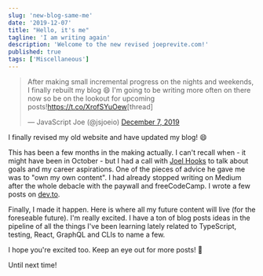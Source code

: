 ```yaml
---
slug: 'new-blog-same-me'
date: '2019-12-07'
title: "Hello, it's me"
tagline: 'I am writing again'
description: 'Welcome to the new revised joeprevite.com!'
published: true
tags: ['Miscellaneous']
---
```


<blockquote class="twitter-tweet"><p lang="en" dir="ltr">After making small incremental progress on the nights and weekends, I finally rebuilt my blog 😄 I&#39;m going to be writing more often on there now so be on the lookout for upcoming posts!<a href="https://t.co/XrofSYuOew">https://t.co/XrofSYuOew</a>[thread]</p>&mdash; JavaScript Joe (@jsjoeio) <a href="https://twitter.com/jsjoeio/status/1203404822453661699?ref_src=twsrc%5Etfw">December 7, 2019</a></blockquote>

I finally revised my old website and have updated my blog! 😄

This has been a few months in the making actually. I can't recall when - it might have been in October - but I had a call with [Joel Hooks](https://joelhooks.com/) to talk about goals and my career aspirations. One of the pieces of advice he gave me was to "own my own content". I had already stopped writing on Medium after the whole debacle with the paywall and freeCodeCamp. I wrote a few posts on [dev.to](https://dev.to).

Finally, I made it happen. Here is where all my future content will live (for the foreseable future). I'm really excited. I have a ton of blog posts ideas in the pipeline of all the things I've been learning lately related to TypeScript, testing, React, GraphQL and CLIs to name a few.

I hope you're excited too. Keep an eye out for more posts! 👀

Until next time!
